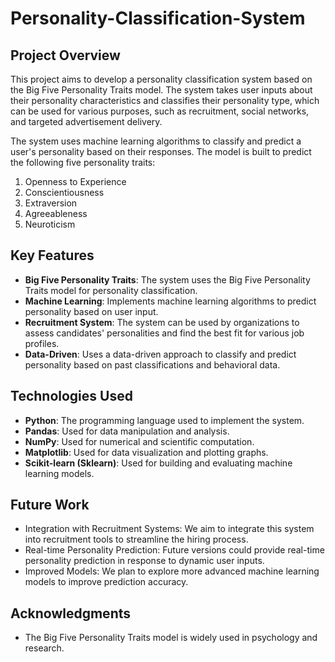 # Personality-Classification-System

## Project Overview

This project aims to develop a personality classification system based on the Big Five Personality Traits model. The system takes user inputs about their personality characteristics and classifies their personality type, which can be used for various purposes, such as recruitment, social networks, and targeted advertisement delivery. 

The system uses machine learning algorithms to classify and predict a user's personality based on their responses. The model is built to predict the following five personality traits:

1. Openness to Experience
2. Conscientiousness
3. Extraversion
4. Agreeableness
5. Neuroticism

## Key Features

- **Big Five Personality Traits**: The system uses the Big Five Personality Traits model for personality classification.
- **Machine Learning**: Implements machine learning algorithms to predict personality based on user input.
- **Recruitment System**: The system can be used by organizations to assess candidates' personalities and find the best fit for various job profiles.
- **Data-Driven**: Uses a data-driven approach to classify and predict personality based on past classifications and behavioral data.
  
## Technologies Used

- **Python**: The programming language used to implement the system.
- **Pandas**: Used for data manipulation and analysis.
- **NumPy**: Used for numerical and scientific computation.
- **Matplotlib**: Used for data visualization and plotting graphs.
- **Scikit-learn (Sklearn)**: Used for building and evaluating machine learning models.

## Future Work

- Integration with Recruitment Systems: We aim to integrate this system into recruitment tools to streamline the hiring process.
- Real-time Personality Prediction: Future versions could provide real-time personality prediction in response to dynamic user inputs.
- Improved Models: We plan to explore more advanced machine learning models to improve prediction accuracy.

## Acknowledgments

- The Big Five Personality Traits model is widely used in psychology and research.
